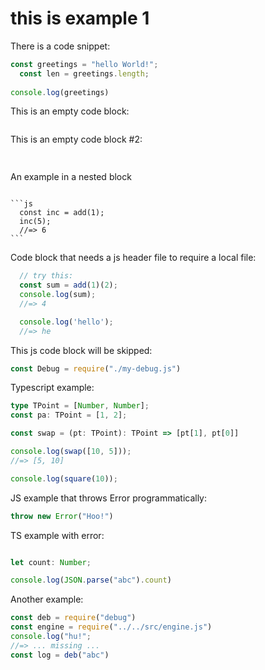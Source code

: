 # this is example 1

There is a code snippet:

```js
const greetings = "hello World!";
  const len = greetings.length;
  
console.log(greetings)

```

This is an empty code block:

```js
```

This is an empty code block #2:

```js
  
```

An example in a nested block
<!--# skip -->
````

```js
  const inc = add(1);
  inc(5);
  //=> 6
```
````

Code block that needs a js header file to require a local file:
```js
  // try this:
  const sum = add(1)(2);
  console.log(sum);
  //=> 4

  console.log('hello');
  //=> he
```

This js code block will be skipped:

<!-- skip-example -->
```js
const Debug = require("./my-debug.js")
```

Typescript example:

```ts
type TPoint = [Number, Number];
const pa: TPoint = [1, 2];

const swap = (pt: TPoint): TPoint => [pt[1], pt[0]]

console.log(swap([10, 5]));
//=> [5, 10]

console.log(square(10));
```

JS example that throws Error programmatically:
```js
throw new Error("Hoo!")
```

TS example with error:
```ts

let count: Number;

console.log(JSON.parse("abc").count)

```

Another example:

```js
const deb = require("debug")
const engine = require("../../src/engine.js")
console.log("hu!";
//=> ... missing ...
const log = deb("abc")
```

